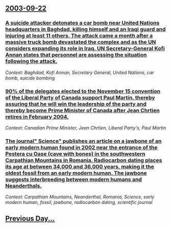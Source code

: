 ## [2003-09-22](/news/2003/09/22/index.md)

### [ A suicide attacker detonates a car bomb near United Nations headquarters in Baghdad, killing himself and an Iraqi guard and injuring at least 11 others. The attack came a month after a massive truck bomb devastated the complex and as the UN considers expanding its role in Iraq. UN Secretary-General Kofi Annan states that personnel are assessing the situation following the attack.](/news/2003/09/22/a-suicide-attacker-detonates-a-car-bomb-near-united-nations-headquarters-in-baghdad-killing-himself-and-an-iraqi-guard-and-injuring-at-lea.md)
_Context: Baghdad, Kofi Annan, Secretary General, United Nations, car bomb, suicide bombing_

### [ 90% of the delegates elected to the November 15 convention of the Liberal Party of Canada support Paul Martin, thereby assuring that he will win the leadership of the party and thereby become Prime Minister of Canada after Jean Chrtien retires in February 2004.](/news/2003/09/22/90-of-the-delegates-elected-to-the-november-15-convention-of-the-liberal-party-of-canada-support-paul-martin-thereby-assuring-that-he-wil.md)
_Context: Canadian Prime Minister, Jean Chrtien, Liberal Party's, Paul Martin_

### [ The journal" Science" publishes an article on a jawbone of an early modern human found in 2002 near the entrance of the Pestera cu Oase (cave with bones) in the southwestern Carpathian Mountains in Romania. Radiocarbon dating places its age at between 34,000 and 36,000 years, making it the oldest fossil from an early modern human. The jawbone suggests interbreeding between modern humans and Neanderthals.](/news/2003/09/22/the-journal-science-publishes-an-article-on-a-jawbone-of-an-early-modern-human-found-in-2002-near-the-entrance-of-the-pestera-cu-oase-ca.md)
_Context: Carpathian Mountains, Neanderthal, Romania, Science, early modern human, fossil, jawbone, radiocarbon dating, scientific journal_

## [Previous Day...](/news/2003/09/21/index.md)

